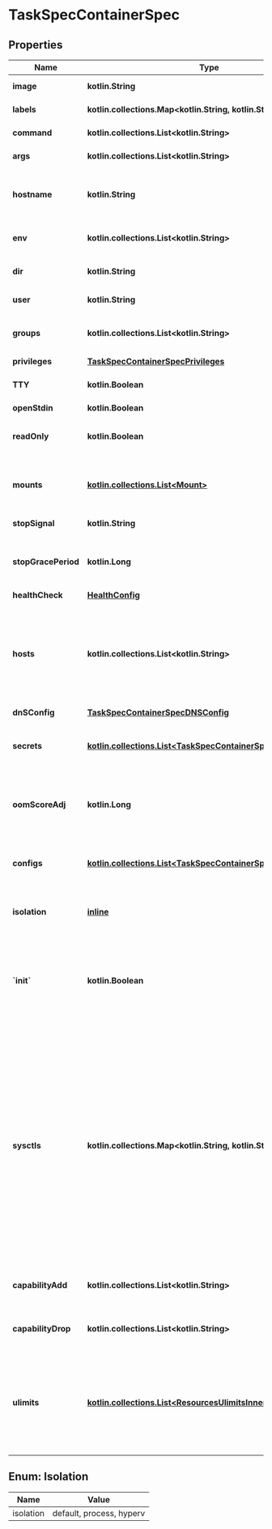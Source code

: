 # TaskSpecContainerSpec

## Properties

| Name                 | Type                                                                                                         | Description                                                                                                                                                                                                                                                                                                                                                                                      | Notes      |
|----------------------|--------------------------------------------------------------------------------------------------------------|--------------------------------------------------------------------------------------------------------------------------------------------------------------------------------------------------------------------------------------------------------------------------------------------------------------------------------------------------------------------------------------------------|------------|
| **image**            | **kotlin.String**                                                                                            | The image name to use for the container                                                                                                                                                                                                                                                                                                                                                          | [optional] |
| **labels**           | **kotlin.collections.Map&lt;kotlin.String, kotlin.String&gt;**                                               | User-defined key/value data.                                                                                                                                                                                                                                                                                                                                                                     | [optional] |
| **command**          | **kotlin.collections.List&lt;kotlin.String&gt;**                                                             | The command to be run in the image.                                                                                                                                                                                                                                                                                                                                                              | [optional] |
| **args**             | **kotlin.collections.List&lt;kotlin.String&gt;**                                                             | Arguments to the command.                                                                                                                                                                                                                                                                                                                                                                        | [optional] |
| **hostname**         | **kotlin.String**                                                                                            | The hostname to use for the container, as a valid [RFC 1123](https://tools.ietf.org/html/rfc1123) hostname.                                                                                                                                                                                                                                                                                      | [optional] |
| **env**              | **kotlin.collections.List&lt;kotlin.String&gt;**                                                             | A list of environment variables in the form &#x60;VAR&#x3D;value&#x60;.                                                                                                                                                                                                                                                                                                                          | [optional] |
| **dir**              | **kotlin.String**                                                                                            | The working directory for commands to run in.                                                                                                                                                                                                                                                                                                                                                    | [optional] |
| **user**             | **kotlin.String**                                                                                            | The user inside the container.                                                                                                                                                                                                                                                                                                                                                                   | [optional] |
| **groups**           | **kotlin.collections.List&lt;kotlin.String&gt;**                                                             | A list of additional groups that the container process will run as.                                                                                                                                                                                                                                                                                                                              | [optional] |
| **privileges**       | [**TaskSpecContainerSpecPrivileges**](TaskSpecContainerSpecPrivileges.md)                                    |                                                                                                                                                                                                                                                                                                                                                                                                  | [optional] |
| **TTY**              | **kotlin.Boolean**                                                                                           | Whether a pseudo-TTY should be allocated.                                                                                                                                                                                                                                                                                                                                                        | [optional] |
| **openStdin**        | **kotlin.Boolean**                                                                                           | Open &#x60;stdin&#x60;                                                                                                                                                                                                                                                                                                                                                                           | [optional] |
| **readOnly**         | **kotlin.Boolean**                                                                                           | Mount the container&#39;s root filesystem as read only.                                                                                                                                                                                                                                                                                                                                          | [optional] |
| **mounts**           | [**kotlin.collections.List&lt;Mount&gt;**](Mount.md)                                                         | Specification for mounts to be added to containers created as part of the service.                                                                                                                                                                                                                                                                                                               | [optional] |
| **stopSignal**       | **kotlin.String**                                                                                            | Signal to stop the container.                                                                                                                                                                                                                                                                                                                                                                    | [optional] |
| **stopGracePeriod**  | **kotlin.Long**                                                                                              | Amount of time to wait for the container to terminate before forcefully killing it.                                                                                                                                                                                                                                                                                                              | [optional] |
| **healthCheck**      | [**HealthConfig**](HealthConfig.md)                                                                          |                                                                                                                                                                                                                                                                                                                                                                                                  | [optional] |
| **hosts**            | **kotlin.collections.List&lt;kotlin.String&gt;**                                                             | A list of hostname/IP mappings to add to the container&#39;s &#x60;hosts&#x60; file. The format of extra hosts is specified in the [hosts(5)](http://man7.org/linux/man-pages/man5/hosts.5.html) man page:      IP_address canonical_hostname [aliases...]                                                                                                                                       | [optional] |
| **dnSConfig**        | [**TaskSpecContainerSpecDNSConfig**](TaskSpecContainerSpecDNSConfig.md)                                      |                                                                                                                                                                                                                                                                                                                                                                                                  | [optional] |
| **secrets**          | [**kotlin.collections.List&lt;TaskSpecContainerSpecSecretsInner&gt;**](TaskSpecContainerSpecSecretsInner.md) | Secrets contains references to zero or more secrets that will be exposed to the service.                                                                                                                                                                                                                                                                                                         | [optional] |
| **oomScoreAdj**      | **kotlin.Long**                                                                                              | An integer value containing the score given to the container in order to tune OOM killer preferences.                                                                                                                                                                                                                                                                                            | [optional] |
| **configs**          | [**kotlin.collections.List&lt;TaskSpecContainerSpecConfigsInner&gt;**](TaskSpecContainerSpecConfigsInner.md) | Configs contains references to zero or more configs that will be exposed to the service.                                                                                                                                                                                                                                                                                                         | [optional] |
| **isolation**        | [**inline**](#Isolation)                                                                                     | Isolation technology of the containers running the service. (Windows only)                                                                                                                                                                                                                                                                                                                       | [optional] |
| **&#x60;init&#x60;** | **kotlin.Boolean**                                                                                           | Run an init inside the container that forwards signals and reaps processes. This field is omitted if empty, and the default (as configured on the daemon) is used.                                                                                                                                                                                                                               | [optional] |
| **sysctls**          | **kotlin.collections.Map&lt;kotlin.String, kotlin.String&gt;**                                               | Set kernel namedspaced parameters (sysctls) in the container. The Sysctls option on services accepts the same sysctls as the are supported on containers. Note that while the same sysctls are supported, no guarantees or checks are made about their suitability for a clustered environment, and it&#39;s up to the user to determine whether a given sysctl will work properly in a Service. | [optional] |
| **capabilityAdd**    | **kotlin.collections.List&lt;kotlin.String&gt;**                                                             | A list of kernel capabilities to add to the default set for the container.                                                                                                                                                                                                                                                                                                                       | [optional] |
| **capabilityDrop**   | **kotlin.collections.List&lt;kotlin.String&gt;**                                                             | A list of kernel capabilities to drop from the default set for the container.                                                                                                                                                                                                                                                                                                                    | [optional] |
| **ulimits**          | [**kotlin.collections.List&lt;ResourcesUlimitsInner&gt;**](ResourcesUlimitsInner.md)                         | A list of resource limits to set in the container. For example: &#x60;{\&quot;Name\&quot;: \&quot;nofile\&quot;, \&quot;Soft\&quot;: 1024, \&quot;Hard\&quot;: 2048}&#x60;\&quot;                                                                                                                                                                                                                | [optional] |

<a id="Isolation"></a>

## Enum: Isolation

| Name      | Value                    |
|-----------|--------------------------|
| isolation | default, process, hyperv |



